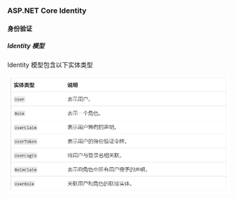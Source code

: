 ### ASP.NET Core Identity

#### 身份验证

##### Identity 模型

Identity 模型包含以下实体类型

![image-20240327152036101](imgs\image-20240327152036101.png)